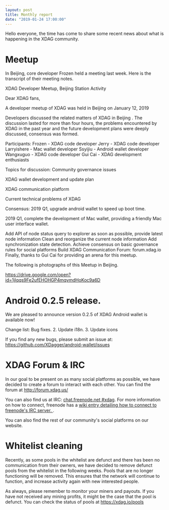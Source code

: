 ```yaml
---
layout: post
title: Monthly report 
date: "2019-01-24 17:00:00"
---
```


Hello everyone, the time has come to share some recent news about what is happening in the XDAG community. 

# Meetup
In Beijing, core developer Frozen held a meeting last week. Here is the transcript of their meeting notes.

XDAG Developer Meetup, Beijing Station Activity

Dear XDAG fans,

A developer meetup of XDAG was held in Beijing on January 12, 2019

Developers discussed the related matters of XDAG in Beijing . The discussion lasted for more than four hours, the problems encountered by XDAG in the past year and the future development plans were deeply discussed, consensus was formed.

Participants:
Frozen - XDAG code developer
Jerry - XDAG code developer
Larryishere - Mac wallet developer
Ssyijiu - Android wallet developer
Wangxuguo - XDAG code developer
Gui Cai - XDAG development enthusiasts

Topics for discussion:
Community governance issues

XDAG wallet development and update plan

XDAG communication platform

Current technical problems of XDAG

Consensus:
2019 Q1, upgrade android wallet to speed up boot time.

2019 Q1, complete the development of Mac wallet, providing a friendly Mac user interface wallet.

Add API of node status query to explorer as soon as possible, provide latest node information
Clean and reorganize the current node information
Add synchronization state detection.
Achieve consensus on basic governance rules for social platforms
Build XDAG Communication Forum: forum.xdag.io
Finally, thanks to Gui Cai for providing an arena for this meetup.

The following is photographs of this Meetup in Beijing.

<https://drive.google.com/open?id=1jIqqs9Fe2ufEHOHGP4mqvmdHoKoc9a6D>

# Android 0.2.5 release.

We are pleased to announce version 0.2.5 of XDAG Android wallet is available now!

Change list:
Bug fixes.
2. Update i18n.
3. Update icons

If you find any new bugs, please submit an issue at: <https://github.com/XDagger/android-wallet/issues>


# XDAG Forum & IRC

In our goal to be present on as many social platforms as possible, we have decided to create a forum to interact with each other. You can find the forum at <http://forum.xdag.us/>

You can also find us at IRC: [chat.freenode.net #xdag](irc://chat.freenode.net/#xdag). For more information on how to connect, freenode has a [wiki entry detailing how to connect to freenode's IRC server. ](https://freenode.net/kb/answer/chat). 

You can also find the rest of our community's social platforms on our website. 

# Whitelist cleaning

Recently, as some pools in the whitelist are defunct and there has been no communication from their owners, we have decided to remove defunct pools from the whitelist in the following weeks. Pools that are no longer functioning will be removed. This ensures that the network will continue to function, and increase activity again with new interested people. 

As always, please remember to monitor your miners and payouts. If you have not received any mining profits, it might be the case that the pool is defunct. You can check the status of pools at <https://xdag.io/pools>
